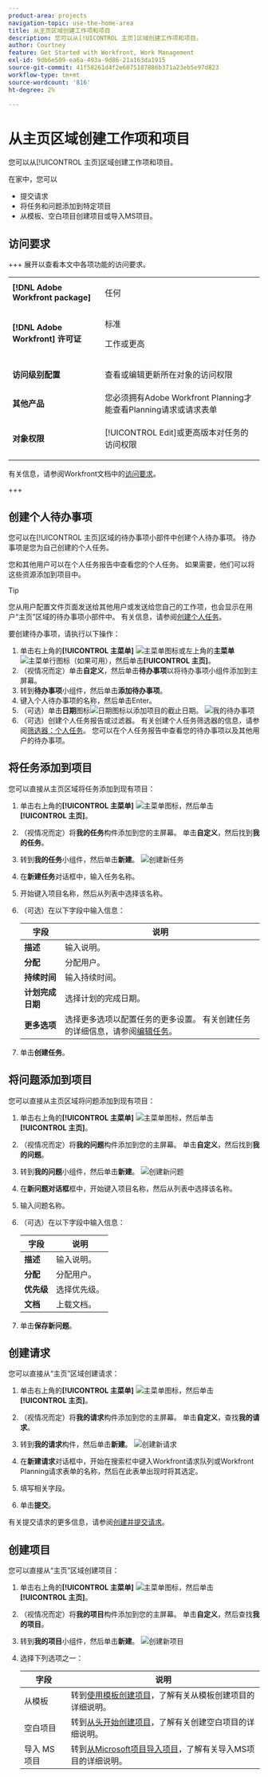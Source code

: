 ```yaml
---
product-area: projects
navigation-topic: use-the-home-area
title: 从主页区域创建工作项和项目
description: 您可以从[!UICONTROL 主页]区域创建工作项和项目。
author: Courtney
feature: Get Started with Workfront, Work Management
exl-id: 9db6e509-ea6a-493a-9d86-21a163da1915
source-git-commit: 41f58261d4f2e6075187886b371a23eb5e97d823
workflow-type: tm+mt
source-wordcount: '816'
ht-degree: 2%

---
```


# 从主页区域创建工作项和项目

您可以从[!UICONTROL 主页]区域创建工作项和项目。

在家中，您可以

* 提交请求
* 将任务和问题添加到特定项目
* 从模板、空白项目创建项目或导入MS项目。

## 访问要求

+++ 展开以查看本文中各项功能的访问要求。 

<table style="table-layout:auto"> 
 <col> 
 <col> 
 <tbody> 
  <tr> 
   <td role="rowheader"><strong>[!DNL Adobe Workfront package]</strong></td> 
   <td> <p>任何</p> </td> 
  </tr> 
  <tr> 
   <td role="rowheader"><strong>[!DNL Adobe Workfront] 许可证</strong></td> 
   <td>
    <p>标准</p> 
    <p>工作或更高</p> </td> 
  </tr> 
    <tr> 
   <td role="rowheader"><strong>访问级别配置</strong></td> 
   <td> <p>查看或编辑更新所在对象的访问权限</p> </td> 
  </tr> 
   <tr> 
   <td role="rowheader"><strong>其他产品</strong></td> 
   <td>您必须拥有Adobe Workfront Planning才能查看Planning请求或请求表单</td>
  </tr> 
  <tr> 
   <td role="rowheader"><strong>对象权限</strong></td> 
   <td> <p>[!UICONTROL Edit]或更高版本对任务的访问权限</p> </td> 
  </tr> 
 </tbody> 
</table>

有关信息，请参阅Workfront文档中的[访问要求](/help/quicksilver/administration-and-setup/add-users/access-levels-and-object-permissions/access-level-requirements-in-documentation.md)。

+++

## 创建个人待办事项

您可以在[!UICONTROL 主页]区域的待办事项小部件中创建个人待办事项。 待办事项是您为自己创建的个人任务。

您和其他用户可以在个人任务报告中查看您的个人任务。 如果需要，他们可以将这些资源添加到项目中。

>[!TIP]
>
>您从用户配置文件页面发送给其他用户或发送给您自己的工作项，也会显示在用户“主页”区域的待办事项小部件中。 有关信息，请参阅[创建个人任务](/help/quicksilver/workfront-basics/updating-work-items-and-viewing-updates/create-personal-tasks.md)。


要创建待办事项，请执行以下操作：

1. 单击右上角的&#x200B;**[!UICONTROL 主菜单]** ![主菜单图标](assets/main-menu-icon.png)或左上角的&#x200B;**主菜单** ![主菜单行图标](assets/lines-main-menu.png)（如果可用），然后单击&#x200B;**[!UICONTROL 主页]**。
1. （视情况而定）单击&#x200B;**自定义**，然后单击&#x200B;**待办事项**&#x200B;以将待办事项小组件添加到主屏幕。
1. 转到&#x200B;**待办事项**&#x200B;小组件，然后单击&#x200B;**添加待办事项**。
1. 键入个人待办事项的名称，然后单击Enter。
1. （可选）单击&#x200B;**日期**&#x200B;图标![日期图标](assets/date-icon.png)以添加项目的截止日期。
   ![我的待办事项](assets/my-work-to-dos.png)
1. （可选）创建个人任务报告或过滤器。 有关创建个人任务筛选器的信息，请参阅[筛选器：个人任务](/help/quicksilver/reports-and-dashboards/reports/custom-view-filter-grouping-samples/filter-personal-tasks.md)。
您可以在个人任务报告中查看您的待办事项以及其他用户的待办事项。

## 将任务添加到项目

您可以直接从主页区域将任务添加到现有项目：

1. 单击右上角的&#x200B;**[!UICONTROL 主菜单]** ![主菜单图标](assets/main-menu-icon.png)，然后单击&#x200B;**[!UICONTROL 主页]**。
1. （视情况而定）将&#x200B;**我的任务**&#x200B;构件添加到您的主屏幕。 单击&#x200B;**自定义**，然后找到&#x200B;**我的任务**。
1. 转到&#x200B;**我的任务**&#x200B;小组件，然后单击&#x200B;**新建**。
   ![创建新任务](assets/create-new-task.png)
1. 在&#x200B;**新建任务**&#x200B;对话框中，输入任务名称。
1. 开始键入项目名称，然后从列表中选择该名称。
1. （可选）在以下字段中输入信息：

   | 字段 | 说明 |
   |----------|----------|
   | **描述** | 输入说明。 |
   | **分配** | 分配用户。 |
   | **持续时间** | 输入持续时间。 |
   | **计划完成日期** | 选择计划的完成日期。 |
   | **更多选项** | 选择更多选项以配置任务的更多设置。 有关创建任务的详细信息，请参阅[编辑任务](/help/quicksilver/manage-work/tasks/manage-tasks/edit-tasks.md)。 |

1. 单击&#x200B;**创建任务**。


## 将问题添加到项目

您可以直接从主页区域将问题添加到现有项目：

1. 单击右上角的&#x200B;**[!UICONTROL 主菜单]** ![主菜单图标](assets/main-menu-icon.png)，然后单击&#x200B;**[!UICONTROL 主页]**。
1. （视情况而定）将&#x200B;**我的问题**&#x200B;构件添加到您的主屏幕。 单击&#x200B;**自定义**，然后找到&#x200B;**我的问题**。
1. 转到&#x200B;**我的问题**&#x200B;小组件，然后单击&#x200B;**新建**。
   ![创建新问题](assets/create-new-issue.png)
1. 在&#x200B;**新问题对话框**&#x200B;框中，开始键入项目名称，然后从列表中选择该名称。
1. 输入问题名称。
1. （可选）在以下字段中输入信息：

   | 字段 | 说明 |
   |----------|----------|
   | **描述** | 输入说明。 |
   | **分配** | 分配用户。 |
   | **优先级** | 选择优先级。 |
   | **文档** | 上载文档。 |

1. 单击&#x200B;**保存新问题**。

## 创建请求

您可以直接从“主页”区域创建请求：

1. 单击右上角的&#x200B;**[!UICONTROL 主菜单]** ![主菜单图标](assets/main-menu-icon.png)，然后单击&#x200B;**[!UICONTROL 主页]**。
1. （视情况而定）将&#x200B;**我的请求**&#x200B;构件添加到您的主屏幕。 单击&#x200B;**自定义**，查找&#x200B;**我的请求**。
1. 转到&#x200B;**我的请求**&#x200B;构件，然后单击&#x200B;**新建**。
   ![创建新请求](assets/create-new-request-new.png)

1. 在&#x200B;**新建请求**&#x200B;对话框中，开始在搜索栏中键入Workfront请求队列或Workfront Planning请求表单的名称，然后在此表单出现时将其选定。
1. 填写相关字段。
1. 单击&#x200B;**提交**。

有关提交请求的更多信息，请参阅[创建并提交请求](/help/quicksilver/manage-work/requests/create-requests/create-submit-requests.md)。

## 创建项目

您可以直接从“主页”区域创建项目：

1. 单击右上角的&#x200B;**[!UICONTROL 主菜单]** ![主菜单图标](assets/main-menu-icon.png)，然后单击&#x200B;**[!UICONTROL 主页]**。
1. （视情况而定）将&#x200B;**我的项目**&#x200B;构件添加到您的主屏幕。 单击&#x200B;**自定义**，然后查找&#x200B;**我的项目**。
1. 转到&#x200B;**我的项目**&#x200B;小组件，然后单击&#x200B;**新建**。
   ![创建新项目](assets/create-new-project.png)
1. 选择下列选项之一：

   | 字段 | 说明 |
   |----------|----------|
   | 从模板 | 转到[使用模板创建项目](/help/quicksilver/manage-work/projects/create-projects/create-project-from-template.md)，了解有关从模板创建项目的详细说明。 |
   | 空白项目 | 转到[从头开始创建项目](/help/quicksilver/manage-work/projects/create-projects/create-project.md#create-a-project-from-scratch)，了解有关创建空白项目的详细说明。 |
   | 导入 MS 项目 | 转到[从Microsoft项目导入项目](/help/quicksilver/manage-work/projects/create-projects/import-project-from-ms-project.md)，了解有关导入MS项目的详细说明。 |


<!--
## Create a board

You can create a board directly from the Home area:

1. Click the **[!UICONTROL Main Menu]** ![Main Menu icon](assets/main-menu-icon.png) in the upper-right corner, then click **[!UICONTROL Home]**.
1. (Conditional) Add the **Boards** widget to your home screen. Click **Customize**, and find **Boards**. -->





<!--
## Delete a to-do item

1. Click the **[!UICONTROL Main Menu]** ![Main Menu icon](assets/main-menu-icon.png) in the upper-right corner, then click **[!UICONTROL Home]**.
1. Go to the to-do widget.
1. Hover over the item, then click the **Delete** icon ![Delete icon](assets/delete-to-do.png). 

## Edit a to-do item

1. Click the **[!UICONTROL Main Menu]** ![Main Menu icon](assets/main-menu-icon.png) in the upper-right corner, then click **[!UICONTROL Home]**.
1. Go to the to-do widget.
1. Edit the item name.
1. Click on the **Date** icon ![Date icon](assets/date-icon.png) to add or adjust a due date. -->
